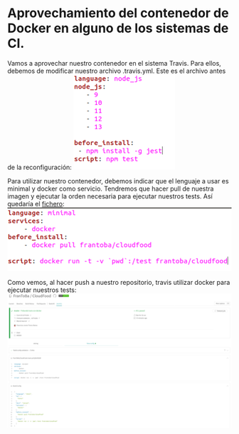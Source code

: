 #  Aprovechamiento del contenedor de Docker en alguno de los sistemas de CI.

Vamos a aprovechar nuestro contenedor en el sistema Travis. Para ellos, debemos de modificar nuestro archivo .travis.yml. Este es el archivo antes de la reconfiguración:
![](./imagenes/travis_versiones.png)

Para utilizar nuestro contenedor, debemos indicar que el lenguaje a usar es minimal y docker como servicio. Tendremos que hacer pull de nuestra imagen y ejecutar la orden necesaria para ejecutar nuestros tests. Así quedaría el [fichero](../.travis.yml):
![](./imagenes/travis_condocker.png)

Como vemos, al hacer push a nuestro repositorio, travis utilizar docker para ejecutar nuestros tests:
![](./imagenes/travis_docker.png)
